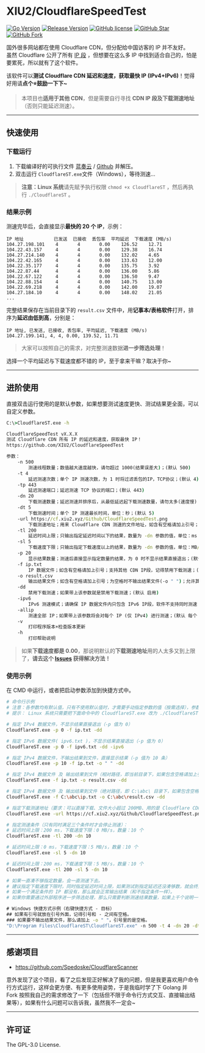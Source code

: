 # XIU2/CloudflareSpeedTest

[![Go Version](https://img.shields.io/github/go-mod/go-version/XIU2/CloudflareSpeedTest.svg?style=flat-square&label=Go&color=00ADD8)](https://github.com/XIU2/CloudflareSpeedTest/blob/master/go.mod)
[![Release Version](https://img.shields.io/github/v/release/XIU2/CloudflareSpeedTest.svg?style=flat-square&label=Release&color=1784ff)](https://github.com/XIU2/CloudflareSpeedTest/releases/latest)
[![GitHub license](https://img.shields.io/github/license/XIU2/CloudflareSpeedTest.svg?style=flat-square&label=License&color=f38020)](https://github.com/XIU2/CloudflareSpeedTest/blob/master/LICENSE)
[![GitHub Star](https://img.shields.io/github/stars/XIU2/CloudflareSpeedTest.svg?style=flat-square&label=Star&color=f38020)](https://github.com/XIU2/CloudflareSpeedTest/stargazers)
[![GitHub Fork](https://img.shields.io/github/forks/XIU2/CloudflareSpeedTest.svg?style=flat-square&label=Fork&color=f38020)](https://github.com/XIU2/CloudflareSpeedTest/network/members)

国外很多网站都在使用 Cloudflare CDN，但分配给中国访客的 IP 并不友好。  
虽然 Cloudflare 公开了所有 [IP 段](https://www.cloudflare.com/ips/) ，但想要在这么多 IP 中找到适合自己的，怕是要累死，所以就有了这个软件。  

该软件可以**测试 Cloudflare CDN 延迟和速度，获取最快 IP (IPv4+IPv6)**！觉得好用请**点个⭐鼓励一下下~**  

> 本项目也**适用于其他 CDN**，但是需要自行寻找 **CDN IP 段及下载测速地址**（否则只能延迟测速）。

****
## 快速使用

### 下载运行

1. 下载编译好的可执行文件 [蓝奏云](https://xiu.lanzoux.com/b0742hkxe) / [Github](https://github.com/XIU2/CloudflareSpeedTest/releases) 并解压。  
2. 双击运行 `CloudflareST.exe`文件（Windows），等待测速...  

>  **注意：Linux 系统**请先赋予执行权限 `chmod +x CloudflareST` ，然后再执行 `./CloudflareST` 。  

### 结果示例

测速完毕后，会直接显示**最快的 20 个 IP**，示例：  

```
IP 地址           已发送  已接收  丢包率  平均延迟  下载速度 (MB/s)
104.27.198.101    4       4       0.00    126.52    12.71
104.22.43.157     4       4       0.00    129.38    16.74
104.27.214.140    4       4       0.00    132.02    4.65
104.22.42.165     4       4       0.00    133.63    12.00
104.22.35.177     4       4       0.00    135.75    3.92
104.22.87.44      4       4       0.00    136.00    5.86
104.22.67.122     4       4       0.00    136.50    9.47
104.22.88.154     4       4       0.00    140.75    13.00
104.22.69.218     4       4       0.00    142.00    19.07
104.27.184.10     4       4       0.00    148.02    21.05
...
```

完整结果保存在当前目录下的 `result.csv` 文件中，用**记事本/表格软件**打开，排序为**延迟由低到高**，分别是：  

```
IP 地址, 已发送, 已接收, 丢包率, 平均延迟, 下载速度 (MB/s)
104.27.199.141, 4, 4, 0.00, 139.52, 11.71
```
> 大家可以按照自己的需求，对完整测速数据**进一步筛选处理**！

选择一个平均延迟与下载速度都不错的 IP，至于拿来干嘛？取决于你~

****
## 进阶使用

直接双击运行使用的是默认参数，如果想要测试速度更快、测试结果更全面，可以自定义参数。  

``` cmd
C:\>CloudflareST.exe -h

CloudflareSpeedTest vX.X.X
测试 Cloudflare CDN 所有 IP 的延迟和速度，获取最快 IP！
https://github.com/XIU2/CloudflareSpeedTest

参数：
    -n 500
        测速线程数量；数值越大速度越快，请勿超过 1000(结果误差大)；(默认 500)
    -t 4
        延迟测速次数；单个 IP 测速次数，为 1 时将过滤丢包的IP，TCP协议；(默认 4)
    -tp 443
        延迟测速端口；延迟测速 TCP 协议的端口；(默认 443)
    -dn 20
        下载测速数量；延迟测速并排序后，从最低延迟起下载测速数量，请勿太多(速度慢)；(默认 20)
    -dt 5
        下载测速时间；单个 IP 测速最长时间，单位：秒；(默认 5)
    -url https://cf.xiu2.xyz/Github/CloudflareSpeedTest.png
        下载测速地址；用来 Cloudflare CDN 测速的文件地址，如含有空格请加上引号；
    -tl 200
        延迟时间上限；只输出指定延迟时间以下的结果，数量为 -dn 参数的值，单位：ms；
    -sl 5
        下载速度下限；只输出指定下载速度以上的结果，数量为 -dn 参数的值，单位：MB/s；
    -p 20
        显示结果数量；测速后直接显示指定数量的结果，为 0 时不显示结果直接退出；(默认 20)
    -f ip.txt
        IP 数据文件；如含有空格请加上引号；支持其他 CDN IP段，记得禁用下载测速；(默认 ip.txt)
    -o result.csv
        输出结果文件；如含有空格请加上引号；为空格时不输出结果文件(-o " ")；允许其他后缀；(默认 result.csv)
    -dd
        禁用下载测速；如果带上该参数就是禁用下载测速；(默认 启用)
    -ipv6
        IPv6 测速模式；请确保 IP 数据文件内只包含 IPv6 IP段，软件不支持同时测速 IPv4+IPv6；(默认 IPv4)
    -allip
        测速全部 IP；如果带上该参数将会对每个 IP (仅 IPv4) 进行测速；(默认 每个 IP 段随机测速一个 IP)
    -v
        打印程序版本+检查版本更新
    -h
        打印帮助说明
```

> 如果**下载速度都是 0.00**，那说明默认的**下载测速地址**用的人太多又到上限了，**请去这个 [Issues](https://github.com/XIU2/CloudflareSpeedTest/issues/6) 获得解决方法！**  

### 使用示例

在 CMD 中运行，或者把启动参数添加到快捷方式中。  

``` bash
# 命令行示例
# 注意：各参数均有默认值，只有不使用默认值时，才需要手动指定参数的值（按需选择），参数不分前后顺序。  
# 提示： Linux 系统只需要把下面命令中的 CloudflareST.exe 改为 ./CloudflareST 即可。  

# 指定 IPv4 数据文件，不显示结果直接退出（-p 值为 0）
CloudflareST.exe -p 0 -f ip.txt -dd

# 指定 IPv6 数据文件( ipv6.txt )，不显示结果直接退出（-p 值为 0）
CloudflareST.exe -p 0 -f ipv6.txt -dd -ipv6

# 指定 IPv4 数据文件，不输出结果到文件，直接显示结果（-p 值为 10 条）
CloudflareST.exe -p 10 -f ip.txt -o " " -dd

# 指定 IPv4 数据文件 及 输出结果到文件（相对路径，即当前目录下，如果包含空格请加上引号）
CloudflareST.exe -f ip.txt -o result.csv -dd

# 指定 IPv4 数据文件 及 输出结果到文件（绝对路径，即 C:\abc\ 目录下，如果包含空格请加上引号）
CloudflareST.exe -f C:\abc\ip.txt -o C:\abc\result.csv -dd

# 指定下载测速地址（要求：可以直接下载、文件大小超过 200MB、用的是 Cloudflare CDN），如果包含空格请加上引号
CloudflareST.exe -url https://cf.xiu2.xyz/Github/CloudflareSpeedTest.png

# 指定测速条件（只有同时满足三个条件时才会停止测速）：
# 延迟时间上限：200 ms，下载速度下限：0 MB/s，数量：10 个
CloudflareST.exe -tl 200 -dn 10

# 延迟时间上限：0 ms，下载速度下限：5 MB/s，数量：10 个
CloudflareST.exe -sl 5 -dn 10

# 延迟时间上限：200 ms，下载速度下限：5 MB/s，数量：10 个
CloudflareST.exe -tl 200 -sl 5 -dn 10

# 如果一直凑不够指定数量，会一直测速下去。  
# 建议指定下载速度下限时，同时指定延迟时间上限，如果测试到指定延迟还没凑够数，就会终止测速。
# 如果一个满足条件的 IP 都没有，那么就会正常输出结果（和不指定条件一样）。
# 如果你需要通过外部程序进一步筛选处理，那么只需要判断测速结果数量，如果上千个说明一个满足条件的 IP 都没有。
```

``` cmd
# Windows 快捷方式示例（右键快捷方式 - 目标）
## 如果有引号就放在引号外面，记得引号和 - 之间有空格。
### 如果要不输出结果文件，那么请加上 -o " "，引号里的是空格。
"D:\Program Files\CloudflareST\CloudflareST.exe" -n 500 -t 4 -dn 20 -dt 5
```

****
## 感谢项目
* https://github.com/Spedoske/CloudflareScanner

意外发现了这个项目，看了之后发现正好解决了我的问题，但是我更喜欢用户命令行方式运行，这样会更方便、有更多使用姿势，于是我临时学了下 Golang 并 Fork 按照我自己的需求修改了一下（包括但不限于命令行方式交互、直接输出结果等），如果有什么问题可以告诉我，虽然我不一定会~

****
## 许可证
The GPL-3.0 License.
